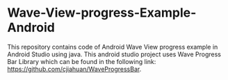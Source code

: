 # Wave-View-progress-Example-Android
This repository contains code of Android Wave View progress example in Android Studio using java.
This android studio project uses Wave Progress Bar Library which can be found in the following link: https://github.com/cjiahuan/WaveProgressBar.
